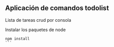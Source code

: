 ## Aplicación de comandos todolist

Lista de tareas crud por consola

Instalar los paquetes de node

````
npm install
```
